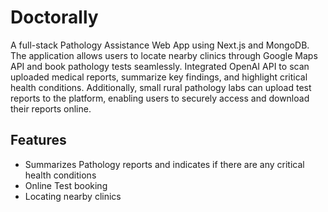 # Doctorally
A full-stack Pathology Assistance Web App using Next.js and MongoDB. The application allows users to locate nearby clinics through Google Maps API and book pathology tests seamlessly. 
Integrated OpenAI API to scan uploaded medical reports, summarize key findings, and highlight critical health conditions.
Additionally, small rural pathology labs can upload test reports to the platform, enabling users to securely access and download their reports online.

## Features
- Summarizes Pathology reports and indicates if there are any critical health conditions
- Online Test booking
- Locating nearby clinics
